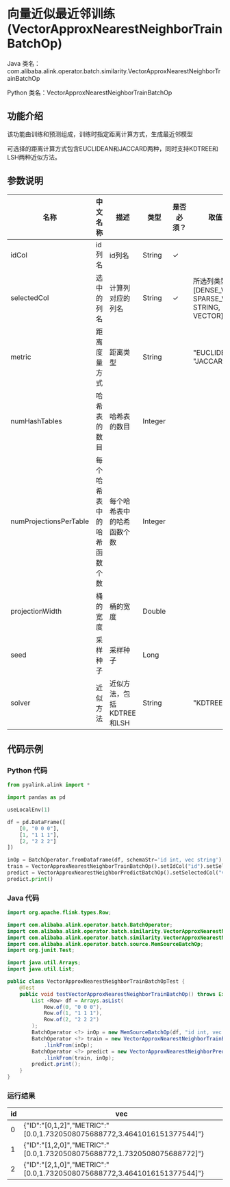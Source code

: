 # 向量近似最近邻训练 (VectorApproxNearestNeighborTrainBatchOp)
Java 类名：com.alibaba.alink.operator.batch.similarity.VectorApproxNearestNeighborTrainBatchOp

Python 类名：VectorApproxNearestNeighborTrainBatchOp


## 功能介绍
该功能由训练和预测组成，训练时指定距离计算方式，生成最近邻模型

可选择的距离计算方式包含EUCLIDEAN和JACCARD两种，同时支持KDTREE和LSH两种近似方法。

## 参数说明
| 名称 | 中文名称 | 描述 | 类型 | 是否必须？ | 取值范围 | 默认值 |
| --- | --- | --- | --- | --- | --- | --- |
| idCol | id列名 | id列名 | String | ✓ |  |  |
| selectedCol | 选中的列名 | 计算列对应的列名 | String | ✓ | 所选列类型为 [DENSE_VECTOR, SPARSE_VECTOR, STRING, VECTOR] |  |
| metric | 距离度量方式 | 距离类型 | String |  | "EUCLIDEAN", "JACCARD" | "EUCLIDEAN" |
| numHashTables | 哈希表的数目 | 哈希表的数目 | Integer |  |  | 1 |
| numProjectionsPerTable | 每个哈希表中的哈希函数个数 | 每个哈希表中的哈希函数个数 | Integer |  |  | 1 |
| projectionWidth | 桶的宽度 | 桶的宽度 | Double |  |  | 1.0 |
| seed | 采样种子 | 采样种子 | Long |  |  | 0 |
| solver | 近似方法 | 近似方法，包括KDTREE和LSH | String |  | "KDTREE", "LSH" | "KDTREE" |


## 代码示例
### Python 代码
```python
from pyalink.alink import *

import pandas as pd

useLocalEnv(1)

df = pd.DataFrame([
    [0, "0 0 0"],
    [1, "1 1 1"],
    [2, "2 2 2"]
])

inOp = BatchOperator.fromDataframe(df, schemaStr='id int, vec string')
train = VectorApproxNearestNeighborTrainBatchOp().setIdCol("id").setSelectedCol("vec").linkFrom(inOp)
predict = VectorApproxNearestNeighborPredictBatchOp().setSelectedCol("vec").setTopN(3).linkFrom(train, inOp)
predict.print()
```
### Java 代码
```java
import org.apache.flink.types.Row;

import com.alibaba.alink.operator.batch.BatchOperator;
import com.alibaba.alink.operator.batch.similarity.VectorApproxNearestNeighborPredictBatchOp;
import com.alibaba.alink.operator.batch.similarity.VectorApproxNearestNeighborTrainBatchOp;
import com.alibaba.alink.operator.batch.source.MemSourceBatchOp;
import org.junit.Test;

import java.util.Arrays;
import java.util.List;

public class VectorApproxNearestNeighborTrainBatchOpTest {
	@Test
	public void testVectorApproxNearestNeighborTrainBatchOp() throws Exception {
		List <Row> df = Arrays.asList(
			Row.of(0, "0 0 0"),
			Row.of(1, "1 1 1"),
			Row.of(2, "2 2 2")
		);
		BatchOperator <?> inOp = new MemSourceBatchOp(df, "id int, vec string");
		BatchOperator <?> train = new VectorApproxNearestNeighborTrainBatchOp().setIdCol("id").setSelectedCol("vec")
			.linkFrom(inOp);
		BatchOperator <?> predict = new VectorApproxNearestNeighborPredictBatchOp().setSelectedCol("vec").setTopN(3)
			.linkFrom(train, inOp);
		predict.print();
	}
}
```

### 运行结果
id|vec
---|---
0|{"ID":"[0,1,2]","METRIC":"[0.0,1.7320508075688772,3.4641016151377544]"}
1|{"ID":"[1,2,0]","METRIC":"[0.0,1.7320508075688772,1.7320508075688772]"}
2|{"ID":"[2,1,0]","METRIC":"[0.0,1.7320508075688772,3.4641016151377544]"}


